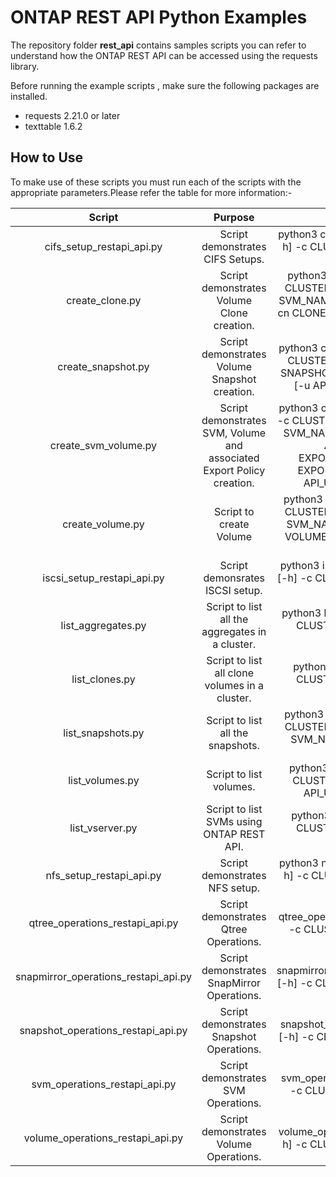 # ONTAP REST API Python Examples

The repository folder **rest_api** contains samples scripts you can refer to understand how the ONTAP REST API can be accessed using the requests library.

Before running the example scripts , make sure the following packages are installed.

* requests 2.21.0 or later
* texttable 1.6.2 

## How to Use

To make use of these scripts you must run each of the scripts with the appropriate parameters.Please refer the table for more information:-

| Script                               | Purpose       | Syntax  |
|:------------------------------------:|:-------------:|:-----:|
| cifs_setup_restapi_api.py            | Script demonstrates CIFS Setups. | python3 cifs_setup_restapi_api.py [-h] -c CLUSTER [-u API_USER]  [-p API_PASS] |
| create_clone.py                      | Script demonstrates Volume Clone creation.      |  python3 create_clone.py [-h] -c CLUSTER -v VOLUME_NAME -vs SVM_NAME -s SNAPSHOT_NAME -cn CLONE_NAME  [-u API_USER]  [-p API_PASS] |
| create_snapshot.py                   | Script demonstrates Volume Snapshot creation.      |    python3 create_snapshot.py [-h] -c CLUSTER -v VOLUME_NAME -s SNAPSHOT_NAME -vs SVM_NAME [-u API_USER] [-p API_PASS] |
| create_svm_volume.py      |  Script demonstrates SVM, Volume and associated Export Policy creation.      |  python3   create_svm_volume.py [-h] -c CLUSTER -v VOLUME_NAME -vs SVM_NAME -sz VOLUME_SIZE -a AGGR_NAME -er EXPORT_POLICY_RULE -en EXPORT_POLICY_NAME [-u API_USER] [-p API_PASS] |
| create_volume.py                     | Script to create Volume     |   python3 create_volume.py [-h] -c CLUSTER -v VOLUME_NAME -vs SVM_NAME -a AGGR_NAME -sz VOLUME_SIZE [-u API_USER] [-p API_PASS] |
| iscsi_setup_restapi_api.py           | Script demonsrates ISCSI setup.      |    python3 iscsi_setup__restapi_api.py [-h] -c CLUSTER [-u API_USER] [-p API_PASS] |
| list_aggregates.py                   | Script to list all the aggregates in a cluster.      |   python3 list_aggregates.py [-h] -c CLUSTER [-u API_USER] [-p API_PASS] |
| list_clones.py                       | Script to list all clone volumes in a cluster.       |     python3 list_clones.py [-h] -c CLUSTER [-u API_USER] [-p API_PASS] |
| list_snapshots.py                    | Script to list all the snapshots.      |     python3 list_snapshots.py [-h] -c CLUSTER -v VOLUME_NAME -vs SVM_NAME [-u API_USER] [-p API_PASS] |
| list_volumes.py                      | Script to list volumes.     |   python3 list_volumes.py [-h] -c CLUSTER -vs SVM_NAME [-u API_USER] [-p API_PASS] |
| list_vserver.py                      | Script to list SVMs using ONTAP REST API.      |    python3 list_vserver.py [-h] -c CLUSTER [-u API_USER] [-p API_PASS] |
| nfs_setup_restapi_api.py             | Script demonstrates NFS setup.      |     python3 nfs_setup_restapi_api.py [-h] -c CLUSTER [-u API_USER][-p API_PASS] |
| qtree_operations_restapi_api.py      | Script demonstrates Qtree Operations.      |    python3 qtree_operations_restapi_api.py [-h] -c CLUSTER [-u API_USER] [-p API_PASS] |
| snapmirror_operations_restapi_api.py | Script demonstrates SnapMirror Operations.       |     python3 snapmirror_operations_restapi_api.py [-h] -c CLUSTER [-u API_USER] [-p API_PASS] |
| snapshot_operations_restapi_api.py   | Script demonstrates Snapshot Operations.     | python3 snapshot_operations_restapi_pcl.py [-h] -c CLUSTER [-u API_USER][-p API_PASS]    |
| svm_operations_restapi_api.py        | Script demonstrates SVM Operations.      |   python3 svm_operations_restapi_api.py [-h] -c CLUSTER [-u API_USER][-p API_PASS] |
| volume_operations_restapi_api.py     | Script demonstrates Volume Operations.      |    python3 volume_operations_restapi_api.py [-h] -c CLUSTER [-u API_USER] [-p API_PASS] |
